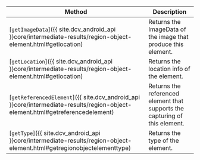 


| Method | Description |
|------- |-------------|
| [`getImageData`]({{ site.dcv_android_api }}core/intermediate-results/region-object-element.html#getlocation) | Returns the ImageData of the image that produce this element. |
| [`getLocation`]({{ site.dcv_android_api }}core/intermediate-results/region-object-element.html#getlocation) | Returns the location info of the element. |
| [`getReferencedElement`]({{ site.dcv_android_api }}core/intermediate-results/region-object-element.html#getreferencedelement) | Returns the referenced element that supports the capturing of this element. |
| [`getType`]({{ site.dcv_android_api }}core/intermediate-results/region-object-element.html#getregionobjectelementtype) | Returns the type of the element. |


